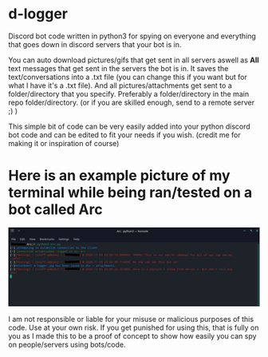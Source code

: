 # d-logger
Discord bot code written in python3 for spying on everyone and everything that goes down in discord servers that your bot is in.

You can auto download pictures/gifs that get sent in all servers aswell as **All** text messages that get sent in the servers the bot is in. It saves the text/conversations into a .txt file (you can change this if you want but for what I have it's a .txt file). And all pictures/attachments get sent to a folder/directory that you specify. Preferably a folder/directory in the main repo folder/directory. (or if you are skilled enough, send to a remote server ;) )



This simple bit of code can be very easily added into your python discord bot code and can be edited to fit your needs if you wish. (credit me for making it or inspiration of course)



# Here is an example picture of my terminal while being ran/tested on a bot called Arc
![](attachments/d-logger-test-example.png)





I am not responsible or liable for your misuse or malicious purposes of this code. Use at your own risk.
If you get punished for using this, that is fully on you as I made this to be a proof of concept to show how easily you can spy on people/servers using bots/code.
